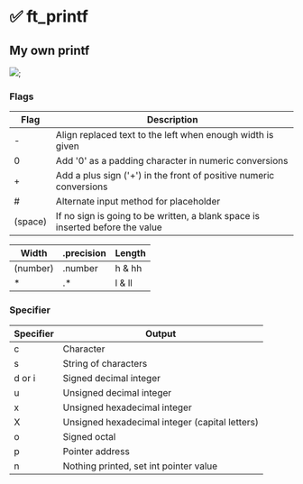 # ✅ ft_printf

## My own printf

![](https://img1.daumcdn.net/thumb/R1280x0/?scode=mtistory2&fname=https%3A%2F%2Fblog.kakaocdn.net%2Fdn%2FRfeWp%2Fbtq1vgAwkSB%2FVKbsn1LC7ZnyB0Z6cFcsW1%2Fimg.png);
### Flags
	
| Flag | Description |
| -------- | -------- |
| - |	Align replaced text to the left when enough width is given |
| 0 |	Add '0' as a padding character in numeric conversions |
| +	| Add a plus sign ('+') in the front of positive numeric conversions |
| #	| Alternate input method for placeholder |
| (space) | If no sign is going to be written, a blank space is inserted before the value |


| Width | .precision | Length |
| -------- | -------- | -------- |
|(number)| .number |  h & hh|
| * | .* | l & ll |


### Specifier
| Specifier |	Output |
| -------- | -------- |
| c | Character |
| s | String of characters |
| d or i | Signed decimal integer |
| u | Unsigned decimal integer |
| x | Unsigned hexadecimal integer |
| X | Unsigned hexadecimal integer (capital letters) |
| o | Signed octal |
| p | Pointer address |
| n | Nothing printed, set int pointer value |
